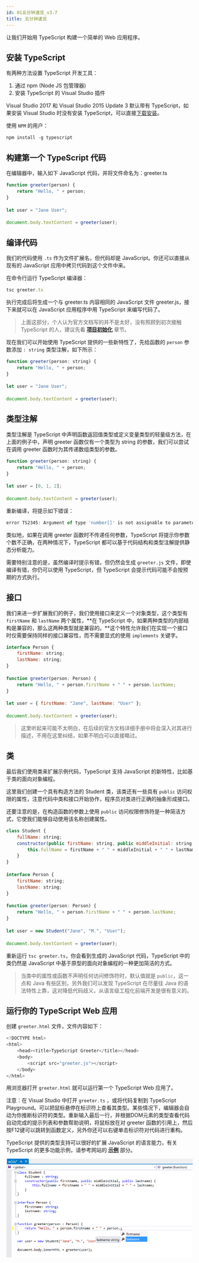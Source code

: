 ```yaml
---
id: 01五分钟速览_v3.7
title: 五分钟速览
---
```


让我们开始用 TypeScript 构建一个简单的 Web 应用程序。

## 安装 TypeScript

有两种方法设置 TypeScript 开发工具：

1. 通过 npm (Node JS 包管理器)
2. 安装 TypeScript 的 Visual Studio 插件

Visual Studio 2017 和 Visual Studio 2015 Update 3 默认带有 TypeScript，如果安装 Visual Studio 时没有安装 TypeScript，可以直接[下载安装](https://www.typescriptlang.org/#download-links)。

使用 `NPM` 的用户：
<!--JavaScript-->

```js
npm install -g typescript  
```

## 构建第一个 TypeScript 代码

在编辑器中，输入如下 JavaScript 代码，并将文件命名为：greeter.ts
<!--JavaScript-->

```js
function greeter(person) {
    return "Hello, " + person;
}

let user = "Jane User";

document.body.textContent = greeter(user);
```

## 编译代码

我们的代码使用 `.ts` 作为文件扩展名，但代码却是 JavaScript。你还可以直接从现有的 JavaScript 应用中拷贝代码到这个文件中来。

在命令行运行 TypeScript 编译器：
<!--JavaScript-->

```js
tsc greeter.ts
```

执行完成后将生成一个与 greeter.ts 内容相同的 JavaScript 文件 greeter.js，接下来就可以在 JavaScript 应用程序中用 TypeScript 来编写代码了。
>上面这部分，个人认为官方文档写的并不是太好，没有照顾到初次接触 TypeScript 的人，建议先看 [**项目初始化**](../../../01开始/01项目初始化.md) 章节。

现在我们可以开始使用 TypeScript 提供的一些新特性了，先给函数的 `person` 参数添加 `: string` 类型注解，如下所示：
<!--JavaScript-->

```js
function greeter(person: string) {
    return "Hello, " + person;
}

let user = "Jane User";

document.body.textContent = greeter(user);
```

## 类型注解

类型注解是 TypeScript 中声明函数返回值类型或定义变量类型的轻量级方法，在上面的例子中，声明 greeter 函数仅有一个类型为 string 的参数，我们可以尝试在调用 greeter 函数时为其传递数组类型的参数。
<!--JavaScript-->

```js
function greeter(person: string) {
    return "Hello, " + person;
}

let user = [0, 1, 2];

document.body.textContent = greeter(user);
```

重新编译，将提示如下错误：
<!--JavaScript-->

```js
error TS2345: Argument of type 'number[]' is not assignable to parameter of type 'string'.
```

类似地，如果在调用 greeter 函数时不传递任何参数，TypeScript 将提示你参数个数不正确，在两种情况下，TypeScript 都可以基于代码结构和类型注解提供静态分析能力。

需要特别注意的是，虽然编译时提示有错，但仍然会生成 `greeter.js` 文件，即使编译有错，你仍可以使用 TypeScript，但 TypeScript 会提示代码可能不会按预期的方式执行。

## 接口

我们来进一步扩展我们的例子，我们使用接口来定义一个对象类型，这个类型有 `firstName` 和 `lastName` 两个属性，**在 TypeScript 中，如果两种类型的内部结构是兼容的，那么这两种类型就是兼容的。**这个特性允许我们在实现一个接口时仅需要保持同样的接口兼容性，而不需要显式的使用 `implements` 关键字。
<!--JavaScript-->

```js
interface Person {
    firstName: string;
    lastName: string;
}

function greeter(person: Person) {
    return "Hello, " + person.firstName + " " + person.lastName;
}

let user = { firstName: "Jane", lastName: "User" };

document.body.textContent = greeter(user);
```

>这里听起来可能不太明白，在后续的官方文档详细手册中将会深入对其进行描述，不用在这里纠结，如果不明白可以直接略过。

## 类

最后我们使用类来扩展示例代码，TypeScript 支持 JavaScript 的新特性，比如基于类的面向对象编程。

这里我们创建一个具有构造方法的 Student 类，该类还有一些具有 `public` 访问权限的属性，注意代码中类和接口开始协作，程序员对类进行正确的抽象形成接口。

还要注意的是，在构造函数的参数上使用 `public` 访问权限修饰符是一种简洁方式，它使我们能够自动使用该名称创建属性。
<!--JavaScript-->

```js
class Student {
    fullName: string;
    constructor(public firstName: string, public middleInitial: string, public lastName: string) {
        this.fullName = firstName + " " + middleInitial + " " + lastName;
    }
}

interface Person {
    firstName: string;
    lastName: string;
}

function greeter(person: Person) {
    return "Hello, " + person.firstName + " " + person.lastName;
}

let user = new Student("Jane", "M.", "User");

document.body.textContent = greeter(user);
```

重新运行 `tsc greeter.ts`，你会看到生成的 JavaScript 代码，TypeScript 中的类仍然是 JavaScript 中基于原型的面向对象编程的一种更加简洁的方式。

> 当类中的属性或函数不声明任何访问修饰符时，默认值就是 `public`，这一点和 Java 有些区别，另外我们可以发现 TypeScript 在尽量往 Java 的语法特性上靠，这对降低代码歧义，从语言级工程化前端开发是很有意义的。

## 运行你的 TypeScript Web 应用

创建 `greeter.html` 文件，文件内容如下：
<!--JavaScript-->

```js
<!DOCTYPE html>
<html>
    <head><title>TypeScript Greeter</title></head>
    <body>
        <script src="greeter.js"></script>
    </body>
</html>
```

用浏览器打开 `greeter.html` 就可以运行第一个 TypeScript Web 应用了。

注意：在 Visual Studio 中打开 `greeter.ts` ，或将代码复制到 TypeScript Playground。可以把鼠标悬停在标识符上查看其类型。某些情况下，编辑器会自动为你推断标识符的类型。重新输入最后一行，并根据DOM元素的类型查看代码自动完成的提示列表和参数帮助说明，将鼠标放在对 greeter 函数的引用上，然后按F12键可以跳转到函数定义，另外你还可以右键单击标识符对代码进行重构。

TypeScript 提供的类型支持可以很好的扩展 JavaScript 的语言能力，有关 TypeScript 的更多功能示例，请参考网站的 [**示例**](https://www.typescriptlang.org/samples/index.html) 部分。

![示例](/docs/assets/02官方文档/v3.7/01入门指南/greet_person.png)
